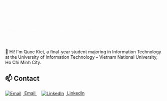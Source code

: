![Welcome](./WELCOME.gif)
👋 Hi! I'm Quoc Kiet, a final-year student majoring in Information Technology at the University of Information Technology – Vietnam National University, Ho Chi Minh City.

## 📫 Contact
<p align="left">
  <a href="mailto:your@email.com" target="_blank">
    <img src= "https://clipartcraft.com/images/email-logo-png-vector-3.png" width="20" alt="Email" style="vertical-align:middle; margin-right:6px;">
    Email
  </a>
  &nbsp;&nbsp;&nbsp;
  <a href="https://www.linkedin.com/in/quockietcao" target="_blank">
    <img src="https://cdn-icons-png.flaticon.com/512/174/174857.png" width="20" alt="LinkedIn" style="vertical-align:middle; margin-right:6px;">
    LinkedIn
  </a>
</p>
